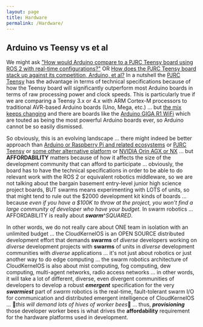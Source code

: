 ```yaml
---
layout: page
title: Hardware
permalink: /Hardware/
---
```


## Arduino vs Teensy vs et al

We might ask ["How would Arduino compare to a PJRC Teensy board using ROS 2 with real-time configurations?"](https://g.co/gemini/share/b9a19dfa07e3) OR [How does the PJRC Teensy board stack up against its competition, Arduino, et al?](https://g.co/gemini/share/ad57cf698fe6) In a nutshell the [PJRC Teensy](https://www.pjrc.com/teensy/) has the advantage in terms of technical specifications because of how the Teensy board will significantly outperform most Arduino boards in terms of raw processing power and clock speeds. This is particularly true if we are comparing a Teensy 3.x or 4.x with ARM Cortex-M processors to traditional AVR-based Arduino boards (Uno, Mega, etc.) ... but [the mix keeps changing](https://makezine.com/article/technology/boards-guide-2024-boards-are-back/) and there are boards like the [Arduino GIGA R1 WiFi](https://store-usa.arduino.cc/products/giga-r1-wifi) which are touted as being the most powerful Arduino boards ever, so Arduino cannot be so easily dismissed.

So obviously, this is an evolving landscape ... there might indeed be better approach than [Arduino or Raspberry Pi and related ecosystems](https://intorobotics.com/most-dominant-single-board-computers-in-robotics/) or [PJRC Teensy](https://www.pjrc.com/teensy/)  or [some other alternative platform](https://www.makeuseof.com/tag/best-arduino-alternative-microcontrollers/) or [NVIDIA Orin AGX or NX](https://marketplace.nvidia.com/en-us/robotics-edge/) ... but **AFFORDABILITY** matters because of how it affects the size of the development community that can afford to participate ... obviously, the board has to have the technical specifications in order to be able to do relevant work with the ROS 2 or equivalent robotics middleware, so we are not talking about the bargain basement entry-level junior high science project boards, BUT swarms means experimenting with LOTS of units, so that might tend to rule out the $2000 development kit kinds of boards ... because *even if you have a $100K to throw at the project, you won't find a large community of developer who have your budget.*  In swarm robotics ... AFFORDABILITY is really about ***swarm***^*SQUARED*.

In other words, we do not really care about ONE team in isolation with an unlimited budget ... the CloudKernelOS is an OPEN SOURCE distributed development effort that demands **swarms** of *diverse* developers working on *diverse* development projects with **swarms** of units in *diverse* development communities with *diverse* applications ... it's not just about robotics or just another way to do edge computing ... the swarm robotics architecture of CloudKernelOS is also about mist computing, fog computing, dew computing, multi-agent networks, radio access networks ... in other words, it will take a lot of different, diverse, even divergent communities of developers to develop a robust ***emergent*** specification for the very ***swarmiest*** part of *swarm* robotics is the real-time, fault-tolerant swarm I/O for communication and distributed emergent intelligence of CloudKernelOS ... 🐝*this will demand lots of hives of worker bees*🐝 ... thus, ***provisioning*** those developer worker bees is what drives the **affordability** requirement for the hardware platforms used in development.
